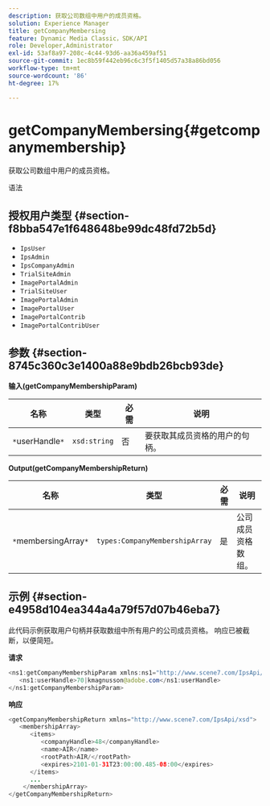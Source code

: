 ```yaml
---
description: 获取公司数组中用户的成员资格。
solution: Experience Manager
title: getCompanyMembersing
feature: Dynamic Media Classic，SDK/API
role: Developer,Administrator
exl-id: 53af8a97-208c-4c44-93d6-aa36a459af51
source-git-commit: 1ec8b59f442eb96c6c3f5f1405d57a38a86bd056
workflow-type: tm+mt
source-wordcount: '86'
ht-degree: 17%

---
```


# getCompanyMembersing{#getcompanymembership}

获取公司数组中用户的成员资格。

语法

## 授权用户类型 {#section-f8bba547e1f648648be99dc48fd72b5d}

* `IpsUser`
* `IpsAdmin`
* `IpsCompanyAdmin`
* `TrialSiteAdmin`
* `ImagePortalAdmin`
* `TrialSiteUser`
* `ImagePortalAdmin`
* `ImagePortalUser`
* `ImagePortalContrib`
* `ImagePortalContribUser`

## 参数 {#section-8745c360c3e1400a88e9bdb26bcb93de}

**输入(getCompanyMembershipParam)**

| 名称 | 类型 | 必需 | 说明 |
|---|---|---|---|
| `*`userHandle`*` | `xsd:string` | 否 | 要获取其成员资格的用户的句柄。 |

**Output(getCompanyMembershipReturn)**

| 名称 | 类型 | 必需 | 说明 |
|---|---|---|---|
| `*`membersingArray`*` | `types:CompanyMembershipArray` | 是 | 公司成员资格数组。 |

## 示例 {#section-e4958d104ea344a4a79f57d07b46eba7}

此代码示例获取用户句柄并获取数组中所有用户的公司成员资格。 响应已被截断，以便简短。

**请求**

```java
<ns1:getCompanyMembershipParam xmlns:ns1="http://www.scene7.com/IpsApi/xsd">
   <ns1:userHandle>70|kmagnusson@adobe.com</ns1:userHandle>
</ns1:getCompanyMembershipParam>
```

**响应**

```java
<getCompanyMembershipReturn xmlns="http://www.scene7.com/IpsApi/xsd">
   <membershipArray>
      <items>
         <companyHandle>48</companyHandle>
         <name>AIR</name>
         <rootPath>AIR/</rootPath>
         <expires>2101-01-31T23:00:00.485-08:00</expires>
      </items>
      ...
    </membershipArray>
</getCompanyMembershipReturn>
```
